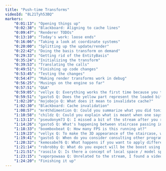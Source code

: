 ```yaml
---
title: "Push-time Transforms"
videoId: "8L21Tyh53BQ"
markers:
	"0:01:13": "Opening things up"
	"0:02:38": "Blackboard: Aligning to cache lines"
	"0:09:47": "Renderer TODOs"
	"0:13:10": "Today's work: loose ends"
	"0:16:06": "Taking a look at coordinate systems"
	"0:20:00": "Splitting up the update/render"
	"0:22:42": "Doing the basis transform on demand"
	"0:29:33": "Getting rid of the EntityBasis"
	"0:35:24": "Initializing the transform"
	"0:39:53": "Translating the calls"
	"0:49:51": "Finishing up code changes"
	"0:53:45": "Testing the changes"
	"0:54:47": "Making render transforms work in debug"
	"0:56:25": "Musings on the engine so far"
	"0:57:51": "Q&A"
	"0:59:05": "vellyx Q: Everything works the first time because you think out loud."
	"0:59:51": "gasto5 Q: Does the yellow part represent the loaded bitmaps?"
	"1:02:20": "mojobojo Q: What does it mean to invalidate cache?"
	"1:02:30": "Blackboard: Cache invalidation"
	"1:08:57": "mr4thdimention Q: Could you summarize what you did tonight? Found it a little hard to follow along."
	"1:10:58": "childz Q: Could you explain what is meant when one says something is done serially?"
	"1:13:13": "pseudonym73 Q: I missed a bit of the stream after you removed scale. Didn't you use that for scaling by Z?"
	"1:14:26": "gasto5 Q: What's happening between staircase passing in the bitmaps? Is it simple scaling based on the Z axis?"
	"1:18:33": "boomboxbeat Q: How many FPS is this running at?"
	"1:19:23": "vellyx Q: To make the 3D appearance of the staircase, would you have to make render technique to draw the walls of the staircase to start from the bottom floor and end at the top floor?"
	"1:19:41": "gasto5 Q: When do you consider consulting other programmers? Where is the threshold?"
	"1:20:32": "kemosabe76 Q: What happens if you want to apply different transforms or lighting to different parts of a scene?"
	"1:21:14": "robrobby Q: What do you expect will be the boost using OpenGL/D3D for blitting?"
	"1:21:51": "rasoilo Q: Is there a concept of local space / model space / camera space / clip space in the renderer that is analgous to the kinds of translations in OpenGL/D3D that you would want?"
	"1:23:15": "vaporpowaaa Q: Unrelated to the stream, I found a video where you explain quaternion double cover, but there is no explanation of quaternions. Would you consider doing on in the near future?"
	"1:24:20": "Finishing it up"
---
```

